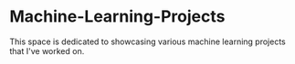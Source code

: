 # Machine-Learning-Projects
This space is dedicated to showcasing various machine learning projects that I've worked on.

